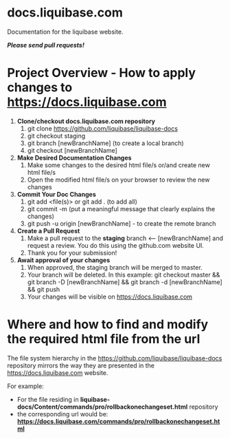 # docs.liquibase.com

Documentation for the liquibase website.

***Please send pull requests!***

Project Overview - How to apply changes to https://docs.liquibase.com
========================================================================

1. **Clone/checkout docs.liquibase.com repository**
    1. git clone https://github.com/liquibase/liquibase-docs
    2. git checkout staging
    3. git branch [newBranchName] (to create a local branch)
    4. git checkout [newBranchName]
2. **Make Desired Documentation Changes**
    1. Make some changes to the desired html file/s or/and create new html file/s
    2. Open the modified html file/s on your browser to review the new changes
3. **Commit Your Doc Changes**
    1. git add <file(s)> or git add . (to add all)
    2. git commit -m <message> (put a meaningful message that clearly explains the changes)
    3. git push -u origin [newBranchName] - to create the remote branch
4. **Create a Pull Request**
    1. Make a pull request to the **staging** branch <-- [newBranchName]  and request a review. You do this using the github.com website UI.
    2. Thank you for your submission!
5. **Await approval of your changes**
    1. When approved, the staging branch will be merged to master.
    2. Your branch will be deleted. In this example: git checkout master && git branch -D [newBranchName] && git branch -d [newBranchName] && git push
    3. Your changes will be visible on https://docs.liquibase.com
                                                         
Where and how to find and modify the required html file from the url
====================================================================

The file system hierarchy in the https://github.com/liquibase/liquibase-docs repository mirrors the way they are presented in the https://docs.liquibase.com website.

For example: 
- For the file residing in **liquibase-docs/Content/commands/pro/rollbackonechangeset.html** repository
- the corresponding url would be: **https://docs.liquibase.com/commands/pro/rollbackonechangeset.html**
